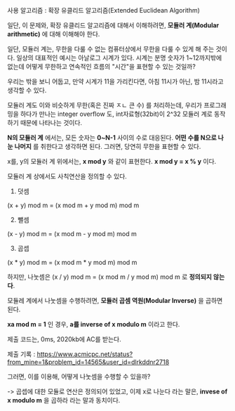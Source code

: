 사용 알고리즘 : 확장 유클리드 알고리즘(Extended Euclidean Algorithm)

일단, 이 문제와, 확장 유클리드 알고리즘에 대해서 이해하려면, **모듈러 계(Modular arithmetic)** 에 대해 이해해야 한다. 

일단, 모듈러 계는, 무한을 다룰 수 없는 컴퓨터상에서 무한을 다룰 수 있게 해 주는 것이다. 일상의 대표적인 예시는 아날로그 시계가 있다. 시계는 분명 숫자가 1~12까지밖에 없는데 어떻게 무한하고 연속적인 흐름의 "시간"을 표현할 수 있는 것일까?

우리는 밖을 보니 어둡고, 만약 시계가 11을 가리킨다면, 아침 11시가 아닌, 밤 11시라고 생각할 수 있다. 

모듈러 계도 이와 비슷하게 무한(혹은 진짜 ㅈㄴ 큰 수) 를 처리하는데, 우리가 프로그래밍을 하다가 만나는 integer overflow 도, int자료형(32bit)이 2^32 모듈러 계로 동작하기 때문에 나타나는 것이다. 

 **N의 모듈러 계** 에서는, 모든 숫자는 **0~N-1** 사이의 수로 대응된다. **어떤 수를 N으로 나눈 나머지** 를 취한다고 생각하면 된다. 그러면, 당연히 무한을 표현할 수 있다. 

x를, y의 모듈러 계 위에서는, **x mod y** 와 같이 표현한다. **x mod y = x % y** 이다. 

모듈러 계 상에서도 사칙연산을 정의할 수 있다. 

1. 덧셈 

(x + y) mod m = (x mod m + y mod m) mod m

2. 뺄셈
   
(x - y) mod m = (x mod m - y mod m) mod m

3. 곱셉

(x * y) mod m = (x mod m * y mod m) mod m

하지만, 나눗셈은 (x / y) mod m = (x mod m / y mod m) mod m 로 **정의되지 않는다**. 

모듈레 계에서 나눗셈을 수행하려면, **모듈러 곱셈 역원(Modular Inverse)** 을 곱하면 된다. 

**xa mod m = 1** 인 경우, **a를 inverse of x modulo m** 이라고 한다. 

제출 코드는, 0ms, 2020kb에 AC를 받는다. 

제출 기록 : https://www.acmicpc.net/status?from_mine=1&problem_id=14565&user_id=dlrkddnr2718

그러면, 이를 이용해, 어떻게 나눗셈을 수행할 수 있을까?

-> 곱셉에 대한 모듈로 연산은 정의되어 있었고, 이제 x로 나눈다 라는 말은, **invese of x modulo m** 을 곱하라 라는 말과 동치이다. 

